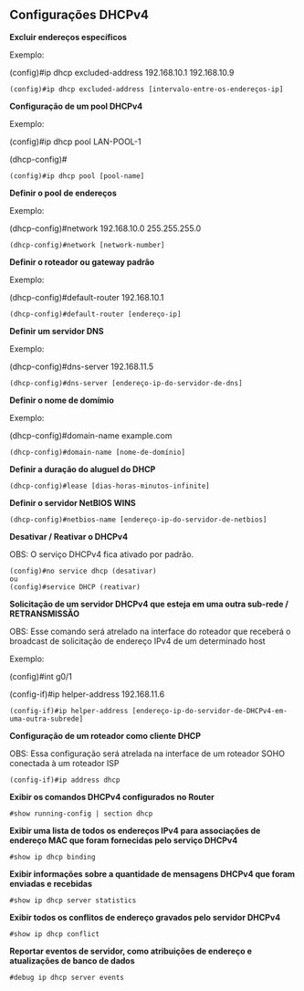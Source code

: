 ## Configurações DHCPv4

**Excluir endereços específicos**

Exemplo:

(config)#ip dhcp excluded-address 192.168.10.1 192.168.10.9

```
(config)#ip dhcp excluded-address [intervalo-entre-os-endereços-ip]
```

**Configuração de um pool DHCPv4**

Exemplo: 

(config)#ip dhcp pool LAN-POOL-1

(dhcp-config)#

```
(config)#ip dhcp pool [pool-name]
```

**Definir o pool de endereços**

Exemplo: 

(dhcp-config)#network 192.168.10.0 255.255.255.0

```
(dhcp-config)#network [network-number]
```

**Definir o roteador ou gateway padrão**

Exemplo: 

(dhcp-config)#default-router 192.168.10.1

```
(dhcp-config)#default-router [endereço-ip]
```

**Definir um servidor DNS**

Exemplo:

(dhcp-config)#dns-server 192.168.11.5

```
(dhcp-config)#dns-server [endereço-ip-do-servidor-de-dns]
```

**Definir o nome de domímio**

Exemplo:

(dhcp-config)#domain-name example.com

```
(dhcp-config)#domain-name [nome-de-domínio]
```

**Definir a duração do aluguel do DHCP**

```
(dhcp-config)#lease [dias-horas-minutos-infinite]
```

**Definir o servidor NetBIOS WINS**

```
(dhcp-config)#netbios-name [endereço-ip-do-servidor-de-netbios]
```

**Desativar / Reativar o DHCPv4**

OBS: O serviço DHCPv4 fica ativado por padrão.

```
(config)#no service dhcp (desativar)
ou
(config)#service DHCP (reativar)
```

**Solicitação de um servidor DHCPv4 que esteja em uma outra sub-rede / RETRANSMISSÃO**

OBS: Esse comando será atrelado na interface do roteador que receberá o broadcast de solicitação de endereço IPv4 de um determinado host

Exemplo:

(config)#int g0/1

(config-if)#ip helper-address 192.168.11.6

```
(config-if)#ip helper-address [endereço-ip-do-servidor-de-DHCPv4-em-uma-outra-subrede]
```

**Configuração de um roteador como cliente DHCP**

OBS: Essa configuração será atrelada na interface de um roteador SOHO conectada à um roteador ISP

```
(config-if)#ip address dhcp
```

**Exibir os comandos DHCPv4 configurados no Router**

```
#show running-config | section dhcp
```

**Exibir uma lista de todos os endereços IPv4 para associações de endereço MAC que foram fornecidas pelo serviço DHCPv4**

```
#show ip dhcp binding
```

**Exibir informações sobre a quantidade de mensagens DHCPv4 que foram enviadas e recebidas**

```
#show ip dhcp server statistics
```

**Exibir todos os conflitos de endereço gravados pelo servidor DHCPv4**

```
#show ip dhcp conflict
```

**Reportar eventos de servidor, como atribuições de endereço e atualizações de banco de dados**

```
#debug ip dhcp server events
```
